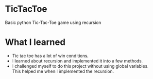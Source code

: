 # TicTacToe
Basic python Tic-Tac-Toe game using recursion

# What I learned
* Tic tac toe has a lot of win conditions.
* I learned about recursion and implemented it into a few methods.
* I challenged myself to do this project without using global variables. This helped me when I implemented the recursion.
